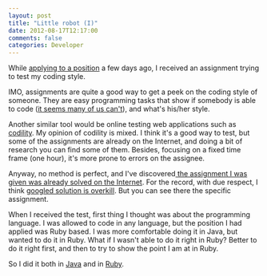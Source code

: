 ```yaml
---
layout: post
title: "Little robot (I)"
date: 2012-08-17T12:17:00
comments: false
categories: Developer
---
```


While <a href="http://gonfva.blogspot.com.es/2012/08/a-great-experience-applying-to-position.html" target="_blank">applying to a position</a> a few days ago, I received an assignment trying to test my coding style.


IMO, assignments are quite a good way to get a peek on the coding style of someone. They are easy&nbsp;programming&nbsp;tasks that show if somebody is able to code (<a href="http://www.codinghorror.com/blog/2007/02/why-cant-programmers-program.html" target="_blank">it seems many of us can't</a>), and what's his/her style.


Another similar tool would be online testing web applications such as <a href="http://codility.com/" target="_blank">codility</a>.&nbsp;My opinion of codility is mixed. I think it's a good way to test, but some of the assignments are already on the Internet, and doing a bit of research you can find some of them. Besides, focusing on a fixed time frame (one hour), it's more prone to errors on the&nbsp;assignee.


Anyway, no method is perfect, and I've&nbsp;discovered<a href="https://github.com/alexwibowo/Robot" target="_blank"> the assignment I was given was already solved on the Internet</a>. For the record, with due respect, I think <a href="https://github.com/alexwibowo/Robot/tree/master/src/main/java/au/com/anz/robot/command" target="_blank">googled solution is overkill</a>. But you can see there the specific assignment.


When I received the test, first thing I thought was about the programming language. I was allowed to code in any language, but the position I had applied was Ruby based. I was more comfortable doing it in Java, but wanted to do it in Ruby. What if I wasn't able to do it right in Ruby? Better to do it right first, and then to try to show the point I am at in Ruby.


So I did it both in <a href="https://github.com/gonfva/assignments/tree/master/gfvRobotJava" target="_blank">Java</a> and in <a href="https://github.com/gonfva/assignments/tree/master/gfv_robot_ruby" target="_blank">Ruby</a>.






<div><br /></div>
